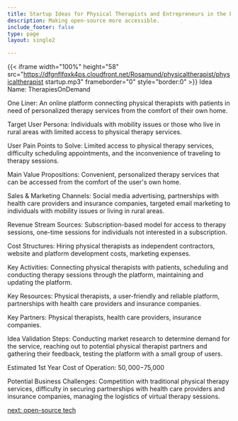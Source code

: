 ```yaml
---
title: Startup Ideas for Physical Therapists and Entrepreneurs in the Physical Therapy  Industry
description: Making open-source more accessible.
include_footer: false
type: page
layout: single2

---
```


{{< iframe width="100%" height="58" src="https://dfgnflfqxk4ps.cloudfront.net/Rosamund/physicaltherapist/physicaltherapist startup.mp3" frameborder="0" style="border:0" >}}
Idea Name: TherapiesOnDemand

One Liner: An online platform connecting physical therapists with patients in need of personalized therapy services from the comfort of their own home.

Target User Persona: Individuals with mobility issues or those who live in rural areas with limited access to physical therapy services.

User Pain Points to Solve: Limited access to physical therapy services, difficulty scheduling appointments, and the inconvenience of traveling to therapy sessions.

Main Value Propositions: Convenient, personalized therapy services that can be accessed from the comfort of the user's own home.

Sales & Marketing Channels: Social media advertising, partnerships with health care providers and insurance companies, targeted email marketing to individuals with mobility issues or living in rural areas.

Revenue Stream Sources: Subscription-based model for access to therapy sessions, one-time sessions for individuals not interested in a subscription.

Cost Structures: Hiring physical therapists as independent contractors, website and platform development costs, marketing expenses.

Key Activities: Connecting physical therapists with patients, scheduling and conducting therapy sessions through the platform, maintaining and updating the platform.

Key Resources: Physical therapists, a user-friendly and reliable platform, partnerships with health care providers and insurance companies.

Key Partners: Physical therapists, health care providers, insurance companies.

Idea Validation Steps: Conducting market research to determine demand for the service, reaching out to potential physical therapist partners and gathering their feedback, testing the platform with a small group of users.

Estimated 1st Year Cost of Operation: $50,000-$75,000

Potential Business Challenges: Competition with traditional physical therapy services, difficulty in securing partnerships with health care providers and insurance companies, managing the logistics of virtual therapy sessions.


<a href="https://workdojos.com/physicaltherapist/tech">next: open-source tech</a>
